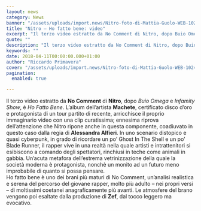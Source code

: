 ```yaml
---
layout: news
category: News
banner: "/assets/uploads/import.news/Nitro-foto-di-Mattia-Guolo-WEB-1024x1536.jpg"
title: "Nitro – Ho fatto bene: video"
excerpt: "Il terzo video estratto da No Comment di Nitro, dopo Buio Omega e Infamity Show, è Ho Fatto Bene. L’album dell’artista Machete, certificato disco d’oro e protagonista di un tour partito di recente, arricchisce il proprio immaginario video con una clip curatissima; ennesima riprova dell’attenzione che Nitro ripone anche in questa componente, coadiuvato in questo [&hellip"
quote: ""
description: "Il terzo video estratto da No Comment di Nitro, dopo Buio Omega e Infamity Show, è Ho Fatto Bene. L’album dell’artista Machete, certificato disco d’oro e protagonista di un tour partito di recente, arricchisce il proprio immaginario video con una clip curatissima; ennesima riprova dell’attenzione che Nitro ripone anche in questa componente, coadiuvato in questo [&hellip"
keywords: ""
date: 2018-04-11T00:00:00.000+01:00
author: "Riccardo Primavera"
cover: "/assets/uploads/import.news/Nitro-foto-di-Mattia-Guolo-WEB-1024x1536.jpg"
pagination:
  enabled: true

---
```


Il terzo video estratto da **No Comment** di **Nitro**, dopo _Buio Omega_ e _Infamity Show_, è _Ho Fatto Bene_. L’album dell’artista **Machete**, certificato disco d’oro e protagonista di un tour partito di recente, arricchisce il proprio immaginario video con una clip curatissima; ennesima riprova dell’attenzione che Nitro ripone anche in questa componente, coadiuvato in questo caso dalla regia di **Alessandra Alfieri**. In uno scenario distopico e quasi cyberpunk, in grado di ricordare un po’ Ghost In The Shell e un po’ Blade Runner, il rapper vive in una realtà nella quale artisti e intrattenitori si esibiscono a comando degli spettatori, rinchiusi in teche come animali in gabbia. Un’acuta metafora dell’estrema vetrinizzazione della quale la società moderna è protagonista, nonchè un monito ad un futuro meno improbabile di quanto si possa pensare.  
Ho fatto bene è uno dei brani più maturi di No Comment, un’analisi realistica e serena del percorso del giovane rapper, molto più adulto – nei propri versi – di moltissimi coetanei anagraficamente più avanti. Le atmosfere del brano vengono poi esaltate dalla produzione di **Zef**, dal tocco leggero ma evocativo.